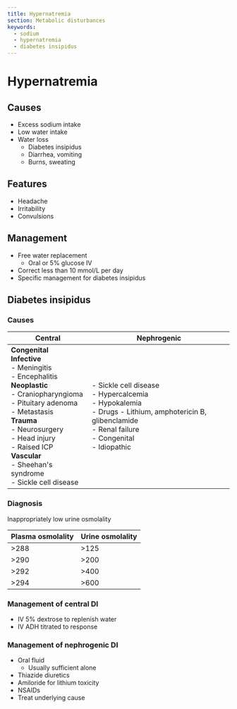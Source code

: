 ```yaml
---
title: Hypernatremia
section: Metabolic disturbances
keywords:
  - sodium
  - hypernatremia
  - diabetes insipidus
---
```


# Hypernatremia

## Causes

- Excess sodium intake
- Low water intake
- Water loss
  - Diabetes insipidus
  - Diarrhea, vomiting
  - Burns, sweating

## Features

- Headache
- Irritability
- Convulsions

## Management

- Free water replacement
  - Oral or 5% glucose IV
- Correct less than 10 mmol/L per day
- Specific management for diabetes insipidus

## Diabetes insipidus

### Causes

| Central                                                                                                                                                                                                                                                                             | Nephrogenic                                                                                                                                                      |
|-------------------------------------------------------------------------------------------------------------------------------------------------------------------------------------------------------------------------------------------------------------------------------------|------------------------------------------------------------------------------------------------------------------------------------------------------------------|
| **Congenital**<br>**Infective**<br>- Meningitis<br>- Encephalitis<br>**Neoplastic**<br>- Craniopharyngioma<br>- Pituitary adenoma<br>- Metastasis<br>**Trauma**<br>- Neurosurgery<br>- Head injury<br>- Raised ICP<br>**Vascular**<br>- Sheehan's syndrome<br>- Sickle cell disease | - Sickle cell disease<br>- Hypercalcemia<br>- Hypokalemia<br>- Drugs - Lithium, amphotericin B, glibenclamide<br>- Renal failure<br>- Congenital<br>- Idiopathic |

### Diagnosis

Inappropriately low urine osmolality

| Plasma osmolality | Urine osmolality |
|-------------------|------------------|
| >288              | >125             |
| >290              | >200             |
| >292              | >400             |
| >294              | >600             |

### Management of central DI

- IV 5% dextrose to replenish water
- IV ADH titrated to response

### Management of nephrogenic DI

- Oral fluid
  - Usually sufficient alone
- Thiazide diuretics
- Amiloride for lithium toxicity
- NSAIDs
- Treat underlying cause
